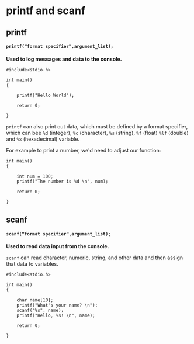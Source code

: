 # printf and scanf

## printf
#### `printf("format specifier",argument_list);`
**Used to log messages and data to the console.**

```
#include<stdio.h>

int main()
{

    printf("Hello World");

    return 0;

}
```

`printf` can also print out data, which must be defined by a format specifier, which can bee `%d` (integer), `%c` (character), `%s` (string), `%f` (float) `%lf` (double) and `%x` (hexadecimal) variable.

For example to print a number, we'd need to adjust our function:

```
int main() 
{

    int num = 100;
    printf("The number is %d \n", num);

    return 0;

}
```

## scanf
#### `scanf("format specifier",argument_list);`

**Used to read data input from the console.** 

`scanf` can read character, numeric, string, and other data and then assign that data to variables. 

```
#include<stdio.h>

int main()
{

    char name[10];
    printf("What's your name? \n");
    scanf("%s", name);
    printf("Hello, %s! \n", name);

    return 0;

}
```
